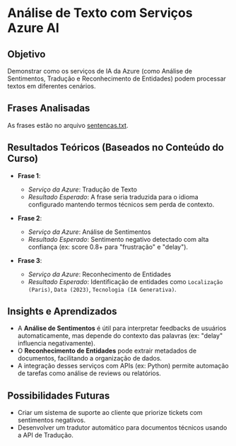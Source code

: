 # Análise de Texto com Serviços Azure AI

## Objetivo  
Demonstrar como os serviços de IA da Azure (como Análise de Sentimentos, Tradução e Reconhecimento de Entidades) podem processar textos em diferentes cenários.

## Frases Analisadas  
As frases estão no arquivo [sentencas.txt](/inputs/sentencas.txt).

## Resultados Teóricos (Baseados no Conteúdo do Curso)  
- **Frase 1**:  
  - *Serviço da Azure*: Tradução de Texto  
  - *Resultado Esperado*: A frase seria traduzida para o idioma configurado mantendo termos técnicos sem perda de contexto.  

- **Frase 2**:  
  - *Serviço da Azure*: Análise de Sentimentos  
  - *Resultado Esperado*: Sentimento negativo detectado com alta confiança (ex: score 0.8+ para "frustração" e "delay").  

- **Frase 3**:  
  - *Serviço da Azure*: Reconhecimento de Entidades  
  - *Resultado Esperado*: Identificação de entidades como `Localização (Paris)`, `Data (2023)`, `Tecnologia (IA Generativa)`.  

## Insights e Aprendizados  
- A **Análise de Sentimentos** é útil para interpretar feedbacks de usuários automaticamente, mas depende do contexto das palavras (ex: "delay" influencia negativamente).  
- O **Reconhecimento de Entidades** pode extrair metadados de documentos, facilitando a organização de dados.  
- A integração desses serviços com APIs (ex: Python) permite automação de tarefas como análise de reviews ou relatórios.  

## Possibilidades Futuras  
- Criar um sistema de suporte ao cliente que priorize tickets com sentimentos negativos.  
- Desenvolver um tradutor automático para documentos técnicos usando a API de Tradução.  
